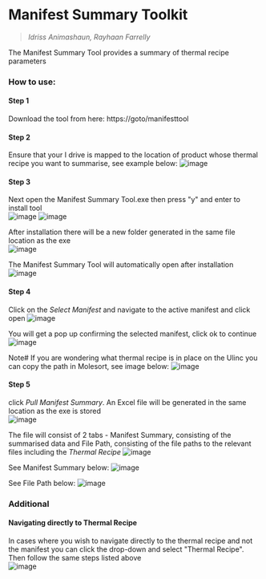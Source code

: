 # Manifest Summary Toolkit

> *Idriss Animashaun, Rayhaan Farrelly*

The Manifest Summary Tool provides a summary of thermal recipe parameters

### How to use:

#### Step 1
Download the tool from here: https://goto/manifesttool

#### Step 2
Ensure that your I drive is mapped to the location of product whose thermal recipe you want to summarise, see example below:
![image](uploads/9e15e6e0c41942ed1288a44848072eb6/image.png)

#### Step 3
Next open the Manifest Summary Tool.exe then press "y" and enter to install tool\
![image](uploads/8a4fb8126c203b330895b1979ed19722/image.png)
![image](uploads/400d37bf87d65dca8969f71a418623c7/image.png)

After installation there will be a new folder generated in the same file location as the exe\
![image](uploads/81e8467665c6499ee52e7515f8f80bd0/image.png)

The Manifest Summary Tool will automatically open after installation\
![image](uploads/9be7668cd7fb73945b8716ac9dfe3256/image.png)

#### Step 4
Click on the *Select Manifest* and navigate to the active manifest and click open
![image](uploads/22fa536a64a811a6da694857b2fc09f1/image.png)

You will get a pop up confirming the selected manifest, click ok to continue\
![image](uploads/ffa1331e47d099e359bcc63c4fc9c6d3/image.png)

Note# If you are wondering what thermal recipe is in place on the Ulinc you can copy the path in Molesort, see image below: 
![image](uploads/9314b0752366a4d2da04966a554cda88/image.png)

#### Step 5
click *Pull Manifest Summary*. An Excel file will be generated in the same location as the exe is stored\
![image](uploads/e78cbb78e86c77d4f04f27cc99d162ab/image.png)

The file will consist of 2 tabs - Manifest Summary, consisting of the summarised data and File Path, consisting of the file paths to the relevant files including the *Thermal Recipe*
![image](uploads/c53816f656e8c2a9bb22b5b32aa7ddec/image.png)

See Manifest Summary below:
![image](uploads/960f0d30454c05f8bff9b9e92b05b5f4/image.png)

See File Path below:
![image](uploads/237bdfc259884462d45843812519f5f0/image.png)

### Additional

#### Navigating directly to Thermal Recipe
In cases where you wish to navigate directly to the thermal recipe and not the manifest you can click the drop-down and select "Thermal Recipe". Then follow the same steps listed above\
![image](uploads/564898b9adb1bd5081c8a17abef5dd74/image.png)

